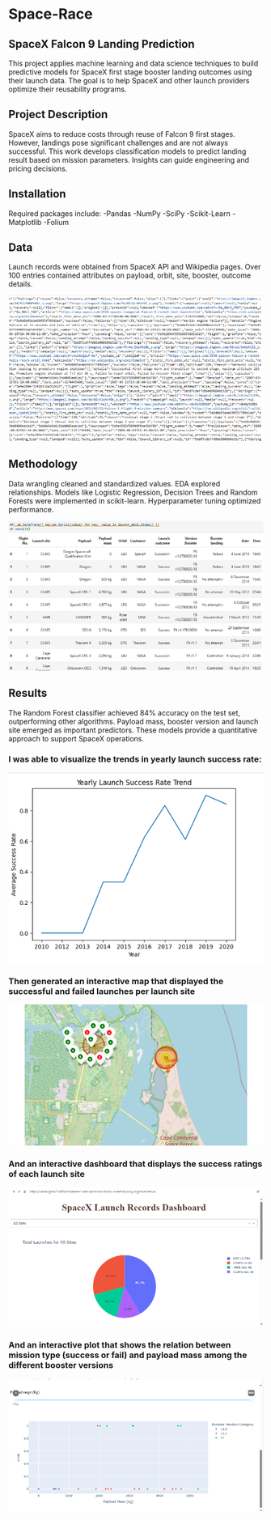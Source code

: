 # Space-Race

## SpaceX Falcon 9 Landing Prediction
This project applies machine learning and data science techniques to build predictive models for SpaceX first stage booster landing outcomes using their launch data. The goal is to help SpaceX and other launch providers optimize their reusability programs.

## Project Description
SpaceX aims to reduce costs through reuse of Falcon 9 first stages. However, landings pose significant challenges and are not always successful. This work develops classification models to predict landing result based on mission parameters. Insights can guide engineering and pricing decisions.

## Installation

Required packages include:
-Pandas 
-NumPy 
-SciPy 
-Scikit-Learn 
-Matplotlib 
-Folium

## Data
Launch records were obtained from SpaceX API and Wikipedia pages. Over 100 entries contained attributes on payload, orbit, site, booster, outcome details.

![Raw Data](images/dataprep/1-rawdata.png)

## Methodology
Data wrangling cleaned and standardized values. EDA explored relationships. Models like Logistic Regression, Decision Trees and Random Forests were implemented in scikit-learn. Hyperparameter tuning optimized performance.

![Structured Dataset](images/dataprep/5-structureddataset.png)

## Results
The Random Forest classifier achieved 84% accuracy on the test set, outperforming other algorithms. Payload mass, booster version and launch site emerged as important predictors. These models provide a quantitative approach to support SpaceX operations.

### I was able to visualize the trends in yearly launch success rate:

![Yearly Launch Success Rate](images/pandasvisualization/6-yearlylaunchsuccessrate.png)

### Then generated an interactive map that displayed the successful and failed launches per launch site

![Successful and Failed Launches Visualized](images/interactivemaps/12-launchlocationsclusteredmarkers-zoom.png)

### And an interactive dashboard that displays the success ratings of each launch site

![All Sites Success Ratings](images/interactivemaps/15-dashboard-all.png)

### And an interactive plot that shows the relation between mission type (success or fail) and payload mass among the different booster versions

![Payload Mass v Mission Type by Booster Version](images/interactivemaps/17-dashboard-payloadmass-vs-boosterversion.png)

